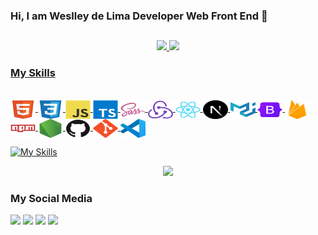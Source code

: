 ### Hi, I am Weslley de Lima Developer Web Front End 👋
##
<div align="center">
  <a href="https://weslleylima.vercel.app">
  <img height="180em" src="https://github-readme-stats.vercel.app/api?username=pauloWeslleY&show_icons=true&theme=dark&include_all_commits=true&count_private=true"/>
  <img height="180em" src="https://github-readme-stats.vercel.app/api/top-langs/?username=pauloWeslleY&layout=compact&langs_count=7&theme=dark"/>
</div>
  
 ### My Skills
  
 <div style="display: inline_block"><br>
  <img align="center" alt="Weslley-HTML" height="30" width="40" src="https://raw.githubusercontent.com/devicons/devicon/master/icons/html5/html5-original.svg">
  <img align="center" alt="Weslley-CSS" height="30" width="40" src="https://raw.githubusercontent.com/devicons/devicon/master/icons/css3/css3-original.svg">
  <img align="center" alt="Weslley-JS" height="30" width="40" src="https://raw.githubusercontent.com/devicons/devicon/master/icons/javascript/javascript-original.svg">
  <img align="center" alt="Weslley-TS" height="30" width="40" src="https://raw.githubusercontent.com/devicons/devicon/master/icons/typescript/typescript-original.svg">
  <img align="center" alt="Weslley-Sass" height="30" width="40" src="https://raw.githubusercontent.com/devicons/devicon/master/icons/sass/sass-original.svg">
  <img align="center" alt="Weslley-Redux" height="30" width="40" src="https://raw.githubusercontent.com/devicons/devicon/master/icons/redux/redux-original.svg">
  <img align="center" alt="Weslley-React" height="30" width="40" src="https://raw.githubusercontent.com/devicons/devicon/master/icons/react/react-original.svg">
  <img align="center" alt="Weslley-NextJS" height="30" width="40" src="https://raw.githubusercontent.com/devicons/devicon/master/icons/nextjs/nextjs-original.svg">

  <img align="center" alt="Weslley-Material-UI" height="30" width="40" src="https://raw.githubusercontent.com/devicons/devicon/master/icons/materialui/materialui-original.svg">
  <img align="center" alt="Weslley-Bootstrap" height="30" width="40" src="https://raw.githubusercontent.com/devicons/devicon/master/icons/bootstrap/bootstrap-original.svg">
  <img align="center" alt="Weslley-Firebase" height="30" width="40" src="https://raw.githubusercontent.com/devicons/devicon/master/icons/firebase/firebase-plain.svg">

  <img align="center" alt="Weslley-Npm" height="30" width="40" src="https://raw.githubusercontent.com/devicons/devicon/master/icons/npm/npm-original-wordmark.svg">
  <img align="center" alt="Weslley-NodeJS" height="30" width="40" src="https://raw.githubusercontent.com/devicons/devicon/master/icons/nodejs/nodejs-original.svg">
  <img align="center" alt="Weslley-GitHub" height="30" width="40" src="https://raw.githubusercontent.com/devicons/devicon/master/icons/github/github-original.svg">
  <img align="center" alt="Weslley-Git" height="30" width="40" src="https://raw.githubusercontent.com/devicons/devicon/master//icons/git/git-plain.svg">
  <img align="center" alt="Weslley-VSCode" height="30" width="40" src="https://raw.githubusercontent.com/devicons/devicon/master/icons/vscode/vscode-original.svg">
</div>

[![My Skills](https://skillicons.dev/icons?i=js,html,css,wasm)](https://skillicons.dev)

<p align="center">
  <a href="https://skillicons.dev">
    <img src="https://skillicons.dev/icons?i=git,kubernetes,docker,c,vim" />
  </a>
</p>
  
 ### My Social Media

  <div>
  <a href="https://instagram.com/weslley.lima_13" target="_blank"><img src="https://img.shields.io/badge/-Instagram-%23E4405F?style=for-the-badge&logo=instagram&logoColor=white" target="_blank"></a>
 <a href="https://discord.com/channels/@me" target="_blank"><img src="https://img.shields.io/badge/Discord-7289DA?style=for-the-badge&logo=discord&logoColor=white" target="_blank"></a> 
  <a href = "mailto:contatoweslleywebdesign13@gmail.com"><img src="https://img.shields.io/badge/-Gmail-%23333?style=for-the-badge&logo=gmail&logoColor=white" target="_blank"></a>
  <a href="https://www.linkedin.com/in/paulo-weslley-de-lima-firmino-17851a17b/" target="_blank"><img src="https://img.shields.io/badge/-LinkedIn-%230077B5?style=for-the-badge&logo=linkedin&logoColor=white" target="_blank"></a> 
  </div>
  
##
  
<!-- 

    - 🔭 Atualmente venho estudando alguns tecnologias 
    - 🔭 I’m currently working on ...
    - 🌱 I’m currently learning ...
    - 👯 I’m looking to collaborate on ...
    - 🤔 I’m looking for help with ...
    - 💬 Ask me about ...
    - 📫 How to reach me: ...
    - 😄 Pronouns: ...
    - ⚡ Fun fact: ...
-->
